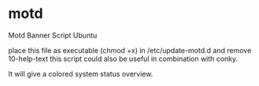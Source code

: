 # motd
Motd Banner Script Ubuntu

place this file as executable (chmod +x) in /etc/update-motd.d
and remove 10-help-text
this script could also be useful in combination with conky.

It will give a colored system status overview.
